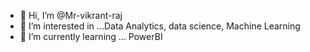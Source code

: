 - 👋 Hi, I’m @Mr-vikrant-raj
- 👀 I’m interested in ...Data Analytics, data science, Machine Learning
- 🌱 I’m currently learning ... PowerBI

<!---
Mr-vikrant-raj/Mr-vikrant-raj is a ✨ special ✨ repository because its `README.md` (this file) appears on your GitHub profile.
You can click the Preview link to take a look at your changes.
--->
